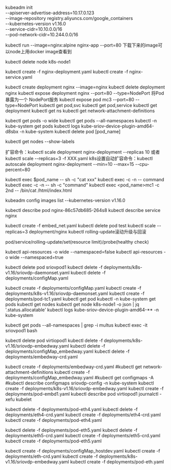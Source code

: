 kubeadm init \
  --apiserver-advertise-address=10.17.0.123 \
  --image-repository registry.aliyuncs.com/google_containers \
  --kubernetes-version v1.16.0 \
  --service-cidr=10.10.0.0/16 \
  --pod-network-cidr=10.244.0.0/16

kubectl run --image=nginx:alpine nginx-app --port=80
下载下来的image可以node上用docker image查看到

kubectl delete node k8s-node1

kubectl create -f nginx-deployment.yaml
kubectl create -f nginx-service.yaml

kubectl create deployment nginx --image=nginx
kubectl delete deployment nginx
kubectl expose deployment nginx --port=80 --type=NodePort
将Pod暴露为一个 NodePort服务
kubectl expose pod mc3          --port=80 --type=NodePort
kubectl get pod,svc
kubectl get pod,service
kubectl get deployment
kubectl get ns
kubectl get network-attachment-definitions

kubectl get pods -o wide
kubectl get pods --all-namespaces
kubectl -n kube-system get pods
kubectl logs kube-sriov-device-plugin-amd64-d8sbx -n kube-system
kubectl delete pod [pod_name]

kubectl get nodes --show-labels

扩容命令：kubectl scale deployment nginx-deployment --replicas 10 或者 kubectl scale --replicas=3 -f XXX.yaml
k8s设置自动扩容命令：kubectl autoscale deployment nginx-deployment --min=10 --max=15 --cpu-percent=80

kubectl exec $pod_name -- sh -c "cat xxx"
kubectl exec -c <container> <pod> -n <namespace> -- command
kubectl exec -c <container> <pod> -n <namespace> -- sh -c "command"
kubectl exec <pod_name>mc1 -c 2nd -- /bin/cat /html/index.html 

kubeadm config images list --kubernetes-version v1.16.0

kubectl describe pod nginx-86c57db685-264s8
kubectl describe service nginx

kubectl create -f embed_net.yaml
kubectl delete pod test
kubectl scale --replicas=3 deployment/nginx
kubectl rolling-update滚动升级与回滚

pod/service/rolling-update/set(resource limit)/probe(healthy check)

kubectl api-resources -o wide --namespaced=false
kubectl api-resources -o wide --namespaced=true

kubectl delete pod sriovpod1
kubectl delete -f deployments/k8s-v1.16/sriovdp-daemonset.yaml
kubectl delete -f deployments/configMap.yaml

kubectl create -f deployments/configMap.yaml
kubectl create -f deployments/k8s-v1.16/sriovdp-daemonset.yaml
kubectl create -f deployments/pod-tc1.yaml
kubectl get pod
kubectl -n kube-system get pods
kubectl get nodes
kubectl get node k8s-node1 -o json | jq '.status.allocatable'
kubectl logs kube-sriov-device-plugin-amd64-** -n kube-system

kubectl get pods --all-namespaces | grep -i multus
kubectl exec -it sriovpod1 bash

kubectl delete pod virtiopod1
kubectl delete -f deployments/k8s-v1.16/sriovdp-embedway.yaml
kubectl delete -f deployments/configMap_embedway.yaml
kubectl delete -f deployments/embedway-crd.yaml

kubectl create -f deployments/embedway-crd.yaml
#kubectl get network-attachment-definitions
kubectl create -f deployments/configMap_embedway.yaml
#kubectl get configmaps -A
#kubectl describe configmaps sriovdp-config -n kube-system
kubectl create -f deployments/k8s-v1.16/sriovdp-embedway.yaml
kubectl create -f deployments/pod-embd1.yaml
kubectl describe pod virtiopod1
journalctl -xefu kubelet


kubectl delete -f deployments/pod-eth4.yaml
kubectl delete -f deployments/eth4-crd.yaml
kubectl create -f deployments/eth4-crd.yaml
kubectl create -f deployments/pod-eth4.yaml

kubectl delete -f deployments/pod-eth5.yaml
kubectl delete -f deployments/eth5-crd.yaml
kubectl create -f deployments/eth5-crd.yaml
kubectl create -f deployments/pod-eth5.yaml


kubectl create -f deployments/configMap_hostdev.yaml
kubectl create -f deployments/eth-crd.yaml
kubectl create -f deployments/k8s-v1.16/sriovdp-embedway.yaml
kubectl create -f deployments/pod-eth.yaml

